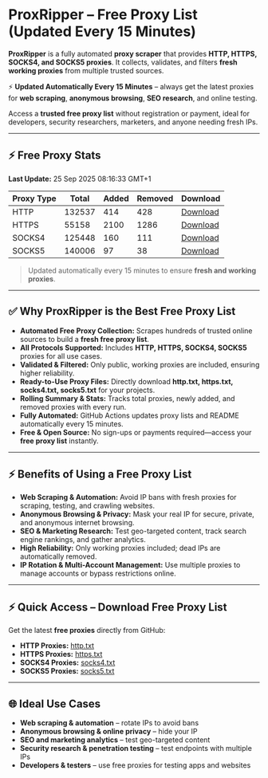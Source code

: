 # ProxRipper – Free Proxy List (Updated Every 15 Minutes)

**ProxRipper** is a fully automated **proxy scraper** that provides **HTTP, HTTPS, SOCKS4, and SOCKS5 proxies**. It collects, validates, and filters **fresh working proxies** from multiple trusted sources.  

⚡ **Updated Automatically Every 15 Minutes** – always get the latest proxies for **web scraping**, **anonymous browsing**, **SEO research**, and online testing.  

Access a **trusted free proxy list** without registration or payment, ideal for developers, security researchers, marketers, and anyone needing fresh IPs.

---

## ⚡ Free Proxy Stats

<!-- PROXY_STATS_START -->
**Last Update:** 25 Sep 2025 08:16:33 GMT+1

| Proxy Type | Total | Added | Removed | Download |
|------------|-------|-------|---------|----------|
| HTTP | 132537 | 414 | 428 | [Download](https://raw.githubusercontent.com/mohammedcha/ProxRipper/main/full_proxies/http.txt) |
| HTTPS | 55158 | 2100 | 1286 | [Download](https://raw.githubusercontent.com/mohammedcha/ProxRipper/main/full_proxies/https.txt) |
| SOCKS4 | 125448 | 160 | 111 | [Download](https://raw.githubusercontent.com/mohammedcha/ProxRipper/main/full_proxies/socks4.txt) |
| SOCKS5 | 140006 | 97 | 38 | [Download](https://raw.githubusercontent.com/mohammedcha/ProxRipper/main/full_proxies/socks5.txt) |
<!-- PROXY_STATS_END -->

> Updated automatically every 15 minutes to ensure **fresh and working proxies**.

---

## ✅ Why ProxRipper is the Best Free Proxy List

- **Automated Free Proxy Collection:** Scrapes hundreds of trusted online sources to build a **fresh free proxy list**.  
- **All Protocols Supported:** Includes **HTTP, HTTPS, SOCKS4, SOCKS5** proxies for all use cases.  
- **Validated & Filtered:** Only public, working proxies are included, ensuring higher reliability.  
- **Ready-to-Use Proxy Files:** Directly download **http.txt, https.txt, socks4.txt, socks5.txt** for your projects.  
- **Rolling Summary & Stats:** Tracks total proxies, newly added, and removed proxies with every run.  
- **Fully Automated:** GitHub Actions updates proxy lists and README automatically every 15 minutes.  
- **Free & Open Source:** No sign-ups or payments required—access your **free proxy list** instantly.

---

## ⚡ Benefits of Using a Free Proxy List

- **Web Scraping & Automation:** Avoid IP bans with fresh proxies for scraping, testing, and crawling websites.  
- **Anonymous Browsing & Privacy:** Mask your real IP for secure, private, and anonymous internet browsing.  
- **SEO & Marketing Research:** Test geo-targeted content, track search engine rankings, and gather analytics.  
- **High Reliability:** Only working proxies included; dead IPs are automatically removed.  
- **IP Rotation & Multi-Account Management:** Use multiple proxies to manage accounts or bypass restrictions online.

---

## ⚡ Quick Access – Download Free Proxy List

Get the latest **free proxies** directly from GitHub:

- **HTTP Proxies:** [http.txt](https://raw.githubusercontent.com/taharouite/ProxRipper/main/full_proxies/http.txt)  
- **HTTPS Proxies:** [https.txt](https://raw.githubusercontent.com/taharouite/ProxRipper/main/full_proxies/https.txt)  
- **SOCKS4 Proxies:** [socks4.txt](https://raw.githubusercontent.com/taharouite/ProxRipper/main/full_proxies/socks4.txt)  
- **SOCKS5 Proxies:** [socks5.txt](https://raw.githubusercontent.com/taharouite/ProxRipper/main/full_proxies/socks5.txt)  

---

## 🌐 Ideal Use Cases

- **Web scraping & automation** – rotate IPs to avoid bans  
- **Anonymous browsing & online privacy** – hide your IP  
- **SEO and marketing analytics** – test geo-targeted content  
- **Security research & penetration testing** – test endpoints with multiple IPs  
- **Developers & testers** – use free proxies for testing apps and websites

  
